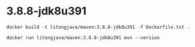 # 3.8.8-jdk8u391
```
docker build -t litongjava/maven:3.8.8-jdk8u391 -f Dockerfile.txt .
```

```
docker run litongjava/maven:3.8.8-jdk8u391 mvn --version
```